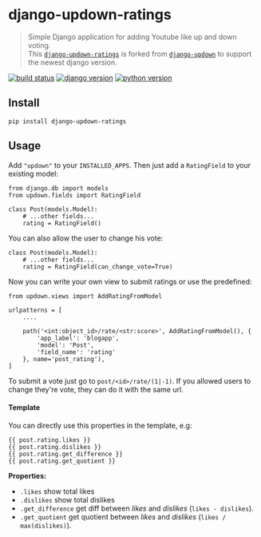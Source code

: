 # django-updown-ratings

> Simple Django application for adding Youtube like up and down voting. \
> This [`django-updown-ratings`][1] is forked from [`django-updown`][2] to support the newest django version.

[![build status][3]][4]
[![django version][5]][6]
[![python version][7]][8]

## Install

```
pip install django-updown-ratings
```

## Usage

Add `"updown"` to your `INSTALLED_APPS`. Then just add a `RatingField` to your existing model:

```
from django.db import models
from updown.fields import RatingField

class Post(models.Model):
    # ...other fields...
    rating = RatingField()
```

You can also allow the user to change his vote:

```
class Post(models.Model):
    # ...other fields...
    rating = RatingField(can_change_vote=True)
```

Now you can write your own view to submit ratings or use the predefined:

```
from updown.views import AddRatingFromModel

urlpatterns = [
    ....

    path('<int:object_id>/rate/<str:score>', AddRatingFromModel(), {
        'app_label': 'blogapp',
        'model': 'Post',
        'field_name': 'rating'
    }, name='post_rating'),
]
```

To submit a vote just go to `post/<id>/rate/(1|-1)`. If you allowed users to
change they're vote, they can do it with the same url.

#### Template

You can directly use this properties in the template, e.g:

```
{{ post.rating.likes }}
{{ post.rating.dislikes }}
{{ post.rating.get_difference }}
{{ post.rating.get_quotient }}
```

**Properties:**

- `.likes` show total likes
- `.dislikes` show total dislikes
- `.get_difference` get diff between _likes_ and _dislikes_ (`likes - dislikes`).
- `.get_quotient` get quotient between _likes_ and _dislikes_ (`likes / max(dislikes)`).



[1]: https://github.com/agusmakmun/django-updown-ratings
[2]: https://github.com/weluse/django-updown

[3]: https://secure.travis-ci.org/agusmakmun/django-updown-ratings.png?branch=master
[4]: http://travis-ci.org/agusmakmun/django-updown-ratings

[5]: https://img.shields.io/badge/Django-2.0%20%3E=%203.1-green.svg
[6]: https://www.djangoproject.com

[7]: https://img.shields.io/pypi/pyversions/django-updown-ratings.svg
[8]: https://pypi.python.org/pypi/django-updown-ratings
